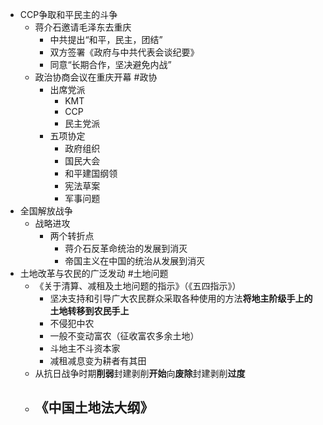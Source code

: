 - CCP争取和平民主的斗争
	- 蒋介石邀请毛泽东去重庆
		- 中共提出“和平，民主，团结”
		- 双方签署《政府与中共代表会谈纪要》
		- 同意“长期合作，坚决避免内战”
	- 政治协商会议在重庆开幕 #政协
		- 出席党派
			- KMT
			- CCP
			- 民主党派
		- 五项协定
			- 政府组织
			- 国民大会
			- 和平建国纲领
			- 宪法草案
			- 军事问题
- 全国解放战争
	- 战略进攻
		- 两个转折点
			- 蒋介石反革命统治的发展到消灭
			- 帝国主义在中国的统治从发展到消灭
- 土地改革与农民的广泛发动 #土地问题
	- 《关于清算、减租及土地问题的指示》（《五四指示》）
		- 坚决支持和引导广大农民群众采取各种使用的方法**将地主阶级手上的土地转移到农民手上**
		- 不侵犯中农
		- 一般不变动富农（征收富农多余土地）
		- 斗地主不斗资本家
		- 减租减息变为耕者有其田
	- 从抗日战争时期**削弱**封建剥削**开始**向**废除**封建剥削**过度**
	- 《中国土地法大纲》
		-